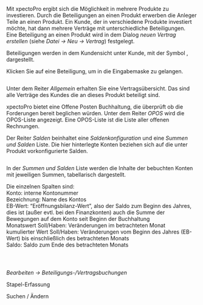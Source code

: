 <!DOCTYPE html>
<html>
<head>
<meta charset="utf-8">
<meta name="viewport" content="width=device-width, initial-scale=1.0">
<title>913_Beteiligungs-Vertragsbuchungen.md</title>
<link rel="stylesheet" href="https://stackedit.io/res-min/themes/base.css" />
<script type="text/javascript" src="https://cdn.mathjax.org/mathjax/latest/MathJax.js?config=TeX-AMS_HTML"></script>
</head>
<body><div class="container"><p>Mit xpectoPro ergibt sich die Möglichkeit in mehrere Produkte zu investieren. Durch die Beteiligungen an einen Produkt erwerben die Anleger Teile an einen Produkt. Ein Kunde, der in verschiedene Produkte investiert möchte, hat dann mehrere Verträge mit unterschiedliche Beteiligungen. <br>
Eine Beteiligung an einen Produkt wird in dem Dialog <em>neuen Vertrag erstellen</em> (siehe <em>Datei → Neu → Vertrag</em>) festgelegt.</p>

<p>Beteiligungen werden in dem Kundensicht unter Kunde, mit der Symbol <img src="http://xpecto.github.io/docs/img/img_1439978235195.png" alt="" title="">, dargestellt.  </p>

<p>Klicken Sie auf eine Beteiligung, um in die Eingabemaske zu gelangen.</p>

<p><img src="http://xpecto.github.io/docs/img/img_1438780567378.png" alt="" title=""></p>

<p>Unter dem Reiter <em>Allgemein</em>  erhalten Sie eine Vertragsübersicht. Das sind alle Verträge des Kundes die an dieses Produkt beteiligt sind.</p>

<p>xpectoPro bietet eine Offene Posten Buchhaltung, die überprüft ob die Forderungen bereit beglichen würden. Unter dem Reiter <em>OPOS</em> wird die OPOS-Liste angezeigt. Eine OPOS-Liste ist die Liste aller offenen Rechnungen. </p>

<p>Der Reiter <em>Salden</em> beinhaltet eine <em>Saldenkonfiguration</em> und eine <em>Summen und Salden</em> Liste. Die hier hinterlegte Konten beziehen sich auf die unter Produkt vorkonfigurierte Salden.</p>

<p><img src="http://xpecto.github.io/docs/img/img_1439903745722.png" alt="" title=""></p>

<p>In der <em>Summen und Salden</em> Liste werden die Inhalte der bebuchten Konten mit jeweiligen Summen, tabellarisch dargestellt.</p>

<p>Die einzelnen Spalten sind: <br>
Konto: interne Kontonummer <br>
Bezeichnung: Name des Kontos <br>
EB-Wert: “Eröffnungsbilanz-Wert”, also der Saldo zum Beginn des Jahres, dies ist (außer evtl. bei den Finanzkonten) auch die Summe der Bewegungen auf dem Konto seit Beginn der Buchhaltung <br>
Monatswert Soll/Haben: Veränderungen im betrachteten Monat <br>
kumulierter Wert Soll/Haben: Veränderungen vom Beginn des Jahres (EB-Wert) bis einschließlich des betrachteten Monats <br>
Saldo: Saldo zum Ende des betrachteten Monats</p>

<p><img src="http://xpecto.github.io/docs/img/img_1438781052382.png" alt="" title=""></p>

<p><img src="http://xpecto.github.io/docs/img/img_1439905236293.png" alt="" title=""></p>

<p><img src="http://xpecto.github.io/docs/img/img_1439905104073.png" alt="" title=""></p>

<p><em>Bearbeiten → Beteiligungs-/Vertragsbuchungen</em></p>

<p>Stapel-Erfassung <br>
<img src="http://xpecto.github.io/docs/img/img_1439905500008.png" alt="" title=""></p>

<p>Suchen / Ändern <br>
<img src="http://xpecto.github.io/docs/img/img_1439905532327.png" alt="" title=""></p></div></body>
</html>